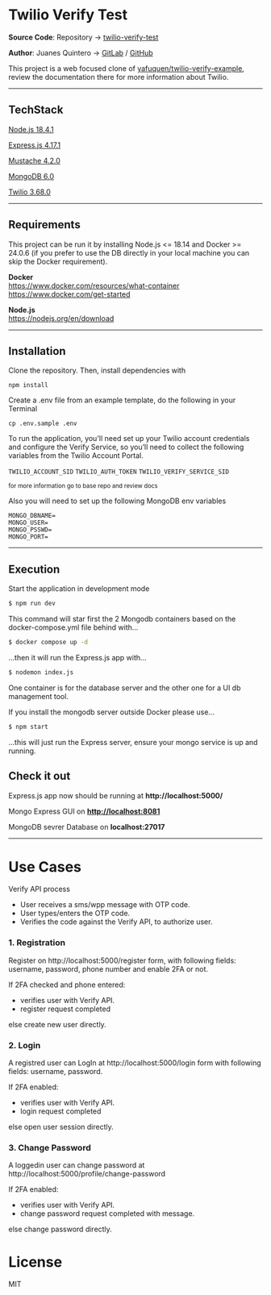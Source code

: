# Twilio Verify Test


**Source Code**: Repository -> [twilio-verify-test](https://github.com/juanesquintero/twilio-verify-test)

**Author**: Juanes Quintero -> [GitLab](https://gitlab.com/juanesquintero) / [GitHub](https://github.com/juanesquintero)


This project is a web focused clone of [yafuquen/twilio-verify-example](https://github.com/yafuquen/twilio-verify-example), review the documentation there for more information about Twilio.

---


## TechStack

[Node.js 18.4.1](https://nodejs.org/en/)

[Express.js 4.17.1](https://expressjs.com/)

[Mustache 4.2.0](https://github.com/janl/mustache.js)

[MongoDB 6.0](https://www.mongodb.com/)

[Twilio 3.68.0](https://www.npmjs.com/package/twilio)

---


## Requirements

This project can be run it by installing Node.js <= 18.14 and Docker >= 24.0.6 (if you prefer to use the DB directly in your local machine you can skip the Docker requirement).

  **Docker** <br>
  https://www.docker.com/resources/what-container <br>
  https://www.docker.com/get-started

  **Node.js** <br>
  https://nodejs.org/en/download


---

## Installation

Clone the repository. Then, install dependencies with

`npm install`

Create a .env file from an example template, do the following in your Terminal

`cp .env.sample .env`

To run the application, you'll need set up your Twilio account credentials and configure the Verify Service, so you’ll need to collect the following variables from the Twilio Account Portal.

`TWILIO_ACCOUNT_SID`
`TWILIO_AUTH_TOKEN`
`TWILIO_VERIFY_SERVICE_SID`

<small>for more information go to base repo and review docs</small>

Also you will need to set up the following MongoDB env variables

  ```dosini
  MONGO_DBNAME=
  MONGO_USER=
  MONGO_PSSWD=
  MONGO_PORT=
  ```

---

## Execution

Start the application in development mode

  ```bash
  $ npm run dev
  ```

This command will star first the 2 Mongodb containers based on the docker-compose.yml file behind with...

  ```bash
  $ docker compose up -d
  ```

...then it will run the Express.js app with... 
  
  ```bash
  $ nodemon index.js
  ```

One container is for the database server and the other one for a UI db management tool. 

If you install the mongodb server outside Docker please use...

  ```bash
  $ npm start
  ```

...this will just run the Express server, ensure your mongo service is up and running.


## Check it out

Express.js app now should be running at **http://localhost:5000/**

Mongo Express GUI on **[http://localhost:8081](http://localhost:8081)**

MongoDB sevrer Database on **localhost:27017**


---

# Use Cases

Verify API process  
  - User receives a sms/wpp message with OTP code.
  - User types/enters the OTP code.
  - Verifies the code against the Verify API, to authorize user.

### 1. Registration

Register on http://localhost:5000/register form,
with following fields: username, password, phone number and enable 2FA or not.

If 2FA checked and phone entered:
  - verifies user with Verify API.
  - register request completed

else create new user directly.

### 2. Login
  
A registred user can LogIn at http://localhost:5000/login form with following fields: username, password.

If 2FA enabled:
  - verifies user with Verify API.
  - login request completed

else open user session directly.

### 3. Change Password
  
A loggedin user can change password at http://localhost:5000/profile/change-password

If 2FA enabled:
  - verifies user with Verify API.
  - change password request completed with message.

else change password directly.

# License

MIT
